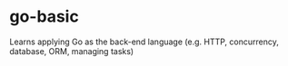 # go-basic
Learns applying Go as the back-end language (e.g. HTTP, concurrency, database, ORM, managing tasks) 
